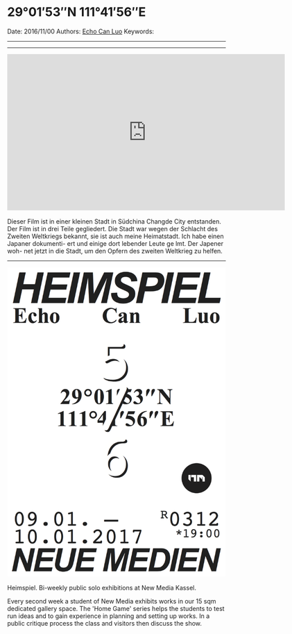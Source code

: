 # 29°01′53″N 111°41′56″E

Date: 2016/11/00
Authors: [Echo Can Luo](https://vimeo.com/user8116607)
Keywords:

---
---

<iframe src="https://player.vimeo.com/video/223621714?title=0&byline=0&portrait=0" width="640" height="360" frameborder="0" webkitallowfullscreen mozallowfullscreen allowfullscreen></iframe>

Dieser Film ist in einer kleinen Stadt in Südchina Changde City entstanden. Der Film ist in drei Teile gegliedert. Die Stadt war wegen der Schlacht des Zweiten Weltkriegs bekannt, sie ist auch meine Heimatstadt. Ich habe einen Japaner dokumenti- ert und einige dort lebender Leute ge lmt. Der Japener woh- net jetzt in die Stadt, um den Opfern des zweiten Weltkrieg zu helfen.

---

![](heimspiel_5_echo.png)

Heimspiel. Bi-weekly public solo exhibitions at New Media Kassel.

Every second week a student of New Media exhibits works in our 15 sqm
dedicated gallery space. The 'Home Game' series helps the students to
test run ideas and to gain experience in planning and setting up works.
In a public critique process the class and visitors then discuss the show.

